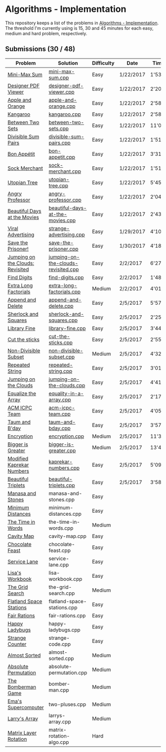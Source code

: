 # Algorithms - Implementation

This repository keeps a list of the problems in [Algorithms - Implementation](https://www.hackerrank.com/domains/algorithms/implementation). The threshold I'm currently using is 15, 30 and 45 minutes for each easy, medium and hard problem, respectively.

## Submissions (30 / 48)

|Problem|Solution|Difficulty|Date|Time|#Sub|Comment|
|---|---|---|---|---|---|---|
|[Mini-Max Sum](https://www.hackerrank.com/challenges/mini-max-sum)|[mini-max-sum.cpp](mini-max-sum.cpp)|Easy|1/22/2017|1'53"|1||
|[Designer PDF Viewer](https://www.hackerrank.com/challenges/designer-pdf-viewer)|[designer-pdf-viewer.cpp](designer-pdf-viewer.cpp)|Easy|1/22/2017|2'20"|1||
|[Apple and Orange](https://www.hackerrank.com/challenges/apple-and-orange)|[apple-and-orange.cpp](apple-and-orange.cpp)|Easy|1/22/2017|2'58"|1||
|[Kangaroo](https://www.hackerrank.com/challenges/kangaroo)|[kangaroo.cpp](kangaroo.cpp)|Easy|1/22/2017|2'58"|2||
|[Between Two Sets](https://www.hackerrank.com/challenges/between-two-sets)|[between-two-sets.cpp](between-two-sets.cpp)|Easy|1/22/2017|11'03"|5||
|[Divisible Sum Pairs](https://www.hackerrank.com/challenges/divisible-sum-pairs)|[divisible-sum-pairs.cpp](divisible-sum-pairs.cpp)|Easy|1/22/2017|1'51"|1||
|[Bon Appétit](https://www.hackerrank.com/challenges/bon-appetit)|[bon-appetit.cpp](bon-appetit.cpp)|Easy|1/22/2017|3'31"|1||
|[Sock Merchant](https://www.hackerrank.com/challenges/sock-merchant)|[sock-merchant.cpp](sock-merchant.cpp)|Easy|1/22/2017|1'51"|1||
|[Utopian Tree](https://www.hackerrank.com/challenges/utopian-tree)|[utopian-tree.cpp](utopian-tree.cpp)|Easy|1/22/2017|5'45"|1||
|[Angry Professor](https://www.hackerrank.com/challenges/angry-professor)|[angry-professor.cpp](angry-professor.cpp)|Easy|1/22/2017|2'04"|1||
|[Beautiful Days at the Movies](https://www.hackerrank.com/challenges/beautiful-days-at-the-movies)|[beautiful-days-at-the-movies.cpp](beautiful-days-at-the-movies.cpp)|Easy|1/22/2017|2'43"|1||
|[Viral Advertising](https://www.hackerrank.com/challenges/strange-advertising)|[strange-advertising.cpp](strange-advertising.cpp)|Easy|1/29/2017|4'10"|1||
|[Save the Prisoner!](https://www.hackerrank.com/challenges/save-the-prisoner)|[save-the-prisoner.cpp](save-the-prisoner.cpp)|Easy|1/30/2017|4'18"|1||
|[Jumping on the Clouds: Revisited](https://www.hackerrank.com/challenges/jumping-on-the-clouds-revisited)|[jumping-on-the-clouds-revisited.cpp](jumping-on-the-clouds-revisited.cpp)|Easy|2/2/2017|6'27"|1||
|[Find Digits](https://www.hackerrank.com/challenges/find-digits)|[find-digits.cpp](find-digits.cpp)|Easy|2/2/2017|1'48"|1||
|[Extra Long Factorials](https://www.hackerrank.com/challenges/extra-long-factorials)|[extra-long-factorials.cpp](extra-long-factorials.cpp)|Medium|2/2/2017|4'01"|1||
|[Append and Delete](https://www.hackerrank.com/challenges/append-and-delete)|[append-and-delete.cpp](append-and-delete.cpp)|Easy|2/5/2017|5'57"|2||
|[Sherlock and Squares](https://www.hackerrank.com/challenges/sherlock-and-squares)|[sherlock-and-squares.cpp](sherlock-and-squares.cpp)|Easy|2/5/2017|2'25"|1||
|[Library Fine](https://www.hackerrank.com/challenges/library-fine)|[library-fine.cpp](library-fine.cpp)|Easy|2/5/2017|3'44"|2||
|[Cut the sticks](https://www.hackerrank.com/challenges/cut-the-sticks)|[cut-the-sticks.cpp](cut-the-sticks.cpp)|Easy|2/5/2017|2'55"|1||
|[Non-Divisible Subset](https://www.hackerrank.com/challenges/non-divisible-subset)|[non-divisible-subset.cpp](non-divisible-subset.cpp)|Medium|2/5/2017|4'32"|1||
|[Repeated String](https://www.hackerrank.com/challenges/repeated-string)|[repeated-string.cpp](repeated-string.cpp)|Easy|2/5/2017|3'01"|1||
|[Jumping on the Clouds](https://www.hackerrank.com/challenges/jumping-on-the-clouds)|[jumping-on-the-clouds.cpp](jumping-on-the-clouds.cpp)|Easy|2/5/2017|4'41"|1||
|[Equalize the Array](https://www.hackerrank.com/challenges/equality-in-a-array)|[equality-in-a-array.cpp](equality-in-a-array.cpp)|Easy|2/5/2017|2'17"|1||
|[ACM ICPC Team](https://www.hackerrank.com/challenges/acm-icpc-team)|[acm-icpc-team.cpp](acm-icpc-team.cpp)|Easy|2/5/2017|4'05"|1||
|[Taum and B'day](https://www.hackerrank.com/challenges/taum-and-bday)|[taum-and-bday.cpp](taum-and-bday.cpp)|Easy|2/5/2017|3'57"|1||
|[Encryption](https://www.hackerrank.com/challenges/encryption)|[encryption.cpp](encryption.cpp)|Medium|2/5/2017|11'30"|1||
|[Bigger is Greater](https://www.hackerrank.com/challenges/bigger-is-greater)|[bigger-is-greater.cpp](bigger-is-greater.cpp)|Medium|2/5/2017|13'49"|1||
|[Modified Kaprekar Numbers](https://www.hackerrank.com/challenges/kaprekar-numbers)|[kaprekar-numbers.cpp](kaprekar-numbers.cpp)|Easy|2/5/2017|5'09"|1||
|[Beautiful Triplets](https://www.hackerrank.com/challenges/beautiful-triplets)|[beautiful-triplets.cpp](beautiful-triplets.cpp)|Easy|2/5/2017|3'58"|2||
|[Manasa and Stones](https://www.hackerrank.com/challenges/manasa-and-stones)|manasa-and-stones.cpp|Easy|||||
|[Minimum Distances](https://www.hackerrank.com/challenges/minimum-distances)|minimum-distances.cpp|Easy|||||
|[The Time in Words](https://www.hackerrank.com/challenges/the-time-in-words)|the-time-in-words.cpp|Medium|||||
|[Cavity Map](https://www.hackerrank.com/challenges/cavity-map)|cavity-map.cpp|Easy|||||
|[Chocolate Feast](https://www.hackerrank.com/challenges/chocolate-feast)|chocolate-feast.cpp|Easy|||||
|[Service Lane](https://www.hackerrank.com/challenges/service-lane)|service-lane.cpp|Easy|||||
|[Lisa's Workbook](https://www.hackerrank.com/challenges/lisa-workbook)|lisa-workbook.cpp|Easy|||||
|[The Grid Search](https://www.hackerrank.com/challenges/the-grid-search)|the-grid-search.cpp|Medium|||||
|[Flatland Space Stations](https://www.hackerrank.com/challenges/flatland-space-stations)|flatland-space-stations.cpp|Easy|||||
|[Fair Rations](https://www.hackerrank.com/challenges/fair-rations)|fair-rations.cpp|Easy|||||
|[Happy Ladybugs](https://www.hackerrank.com/challenges/happy-ladybugs)|happy-ladybugs.cpp|Easy|||||
|[Strange Counter](https://www.hackerrank.com/challenges/strange-code)|strange-code.cpp|Easy|||||
|[Almost Sorted](https://www.hackerrank.com/challenges/almost-sorted)|almost-sorted.cpp|Medium|||||
|[Absolute Permutation](https://www.hackerrank.com/challenges/absolute-permutation)|absolute-permutation.cpp|Medium|||||
|[The Bomberman Game](https://www.hackerrank.com/challenges/bomber-man)|bomber-man.cpp|Medium|||||
|[Ema's Supercomputer](https://www.hackerrank.com/challenges/two-pluses)|two-pluses.cpp|Medium|||||
|[Larry's Array](https://www.hackerrank.com/challenges/larrys-array)|larrys-array.cpp|Medium|||||
|[Matrix Layer Rotation](https://www.hackerrank.com/challenges/matrix-rotation-algo)|matrix-rotation-algo.cpp|Hard|||||
